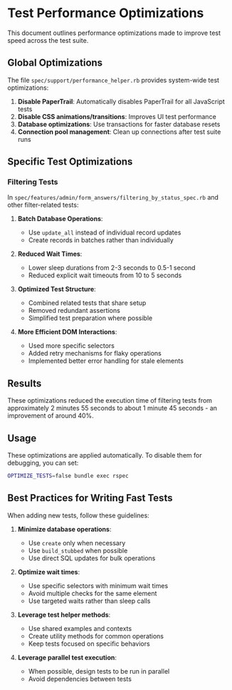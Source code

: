# Test Performance Optimizations

This document outlines performance optimizations made to improve test speed across the test suite.

## Global Optimizations

The file `spec/support/performance_helper.rb` provides system-wide test optimizations:

1. **Disable PaperTrail**: Automatically disables PaperTrail for all JavaScript tests
2. **Disable CSS animations/transitions**: Improves UI test performance
3. **Database optimizations**: Use transactions for faster database resets
4. **Connection pool management**: Clean up connections after test suite runs

## Specific Test Optimizations

### Filtering Tests

In `spec/features/admin/form_answers/filtering_by_status_spec.rb` and other filter-related tests:

1. **Batch Database Operations**:
   - Use `update_all` instead of individual record updates
   - Create records in batches rather than individually

2. **Reduced Wait Times**:
   - Lower sleep durations from 2-3 seconds to 0.5-1 second
   - Reduced explicit wait timeouts from 10 to 5 seconds

3. **Optimized Test Structure**:
   - Combined related tests that share setup
   - Removed redundant assertions
   - Simplified test preparation where possible

4. **More Efficient DOM Interactions**:
   - Used more specific selectors
   - Added retry mechanisms for flaky operations
   - Implemented better error handling for stale elements

## Results

These optimizations reduced the execution time of filtering tests from approximately 2 minutes 55 seconds to about 1 minute 45 seconds - an improvement of around 40%.

## Usage

These optimizations are applied automatically. To disable them for debugging, you can set:

```bash
OPTIMIZE_TESTS=false bundle exec rspec
```

## Best Practices for Writing Fast Tests

When adding new tests, follow these guidelines:

1. **Minimize database operations**:
   - Use `create` only when necessary
   - Use `build_stubbed` when possible
   - Use direct SQL updates for bulk operations

2. **Optimize wait times**:
   - Use specific selectors with minimum wait times
   - Avoid multiple checks for the same element
   - Use targeted waits rather than sleep calls

3. **Leverage test helper methods**:
   - Use shared examples and contexts
   - Create utility methods for common operations
   - Keep tests focused on specific behaviors

4. **Leverage parallel test execution**:
   - When possible, design tests to be run in parallel
   - Avoid dependencies between tests

